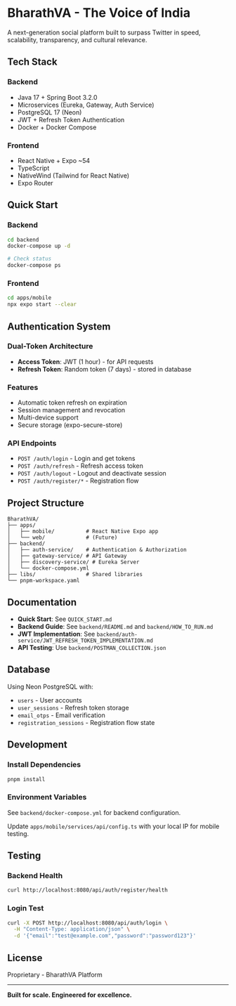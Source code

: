 # BharathVA - The Voice of India

A next-generation social platform built to surpass Twitter in speed, scalability, transparency, and cultural relevance.

## Tech Stack

### Backend
- Java 17 + Spring Boot 3.2.0
- Microservices (Eureka, Gateway, Auth Service)
- PostgreSQL 17 (Neon)
- JWT + Refresh Token Authentication
- Docker + Docker Compose

### Frontend
- React Native + Expo ~54
- TypeScript
- NativeWind (Tailwind for React Native)
- Expo Router

## Quick Start

### Backend
```bash
cd backend
docker-compose up -d

# Check status
docker-compose ps
```

### Frontend
```bash
cd apps/mobile
npx expo start --clear
```

## Authentication System

### Dual-Token Architecture
- **Access Token**: JWT (1 hour) - for API requests
- **Refresh Token**: Random token (7 days) - stored in database

### Features
- Automatic token refresh on expiration
- Session management and revocation
- Multi-device support
- Secure storage (expo-secure-store)

### API Endpoints
- `POST /auth/login` - Login and get tokens
- `POST /auth/refresh` - Refresh access token
- `POST /auth/logout` - Logout and deactivate session
- `POST /auth/register/*` - Registration flow

## Project Structure

```
BharathVA/
├── apps/
│   ├── mobile/          # React Native Expo app
│   └── web/             # (Future)
├── backend/
│   ├── auth-service/    # Authentication & Authorization
│   ├── gateway-service/ # API Gateway
│   ├── discovery-service/ # Eureka Server
│   └── docker-compose.yml
├── libs/                # Shared libraries
└── pnpm-workspace.yaml
```

## Documentation

- **Quick Start**: See `QUICK_START.md`
- **Backend Guide**: See `backend/README.md` and `backend/HOW_TO_RUN.md`
- **JWT Implementation**: See `backend/auth-service/JWT_REFRESH_TOKEN_IMPLEMENTATION.md`
- **API Testing**: Use `backend/POSTMAN_COLLECTION.json`

## Database

Using Neon PostgreSQL with:
- `users` - User accounts
- `user_sessions` - Refresh token storage
- `email_otps` - Email verification
- `registration_sessions` - Registration flow state

## Development

### Install Dependencies
```bash
pnpm install
```

### Environment Variables
See `backend/docker-compose.yml` for backend configuration.

Update `apps/mobile/services/api/config.ts` with your local IP for mobile testing.

## Testing

### Backend Health
```bash
curl http://localhost:8080/api/auth/register/health
```

### Login Test
```bash
curl -X POST http://localhost:8080/api/auth/login \
  -H "Content-Type: application/json" \
  -d '{"email":"test@example.com","password":"password123"}'
```

## License

Proprietary - BharathVA Platform

---

**Built for scale. Engineered for excellence.**
